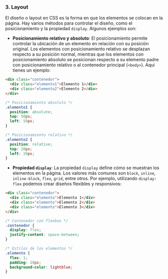 
### 3. Layout

El diseño o layout en CSS es la forma en que los elementos se colocan en la página. Hay varios métodos para controlar el diseño, como el posicionamiento y la propiedad `display`. Algunos ejemplos son:

- **Posicionamiento relativo y absoluto**: El posicionamiento permite controlar la ubicación de un elemento en relación con su posición original. Los elementos con posicionamiento relativo se desplazan respecto a su posición normal, mientras que los elementos con posicionamiento absoluto se posicionan respecto a su elemento padre con posicionamiento relativo o al contenedor principal (`<body>`). Aquí tienes un ejemplo:

```html
<div class="contenedor">
  <div class="elemento1">Elemento 1</div>
  <div class="elemento2">Elemento 2</div>
</div>
```

```css
/* Posicionamiento absoluto */
.elemento1 {
  position: absolute;
  top: 50px;
  left: 50px;
}

/* Posicionamiento relativo */
.elemento2 {
  position: relative;
  top: 20px;
  left: 20px;
}
```

- **Propiedad `display`**: La propiedad `display` define cómo se muestran los elementos en la página. Los valores más comunes son `block`, `inline`, `inline-block`, `flex`, `grid`, entre otros. Por ejemplo, utilizando `display: flex` podemos crear diseños flexibles y responsivos:

```html
<div class="contenedor">
  <div class="elemento">Elemento 1</div>
  <div class="elemento">Elemento 2</div>
  <div class="elemento">Elemento 3</div>
</div>
```

```css
/* Contenedor con flexbox */
.contenedor {
  display: flex;
  justify-content: space-between;
}

/* Estilos de los elementos */
.elemento {
  flex: 1;
  padding: 10px;
  background-color: lightblue;
}
```
